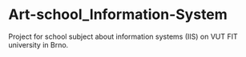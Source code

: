 # Art-school_Information-System

Project for school subject about information systems (IIS) on VUT FIT university in Brno.
